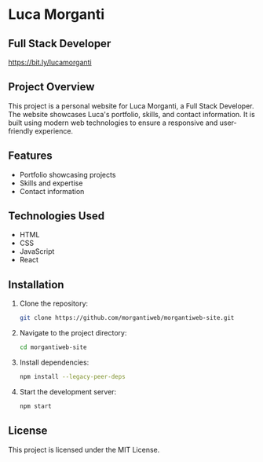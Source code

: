 # Luca Morganti
## Full Stack Developer

https://bit.ly/lucamorganti

## Project Overview

This project is a personal website for Luca Morganti, a Full Stack Developer. The website showcases Luca's portfolio, skills, and contact information. It is built using modern web technologies to ensure a responsive and user-friendly experience.

## Features

- Portfolio showcasing projects
- Skills and expertise
- Contact information

## Technologies Used

- HTML
- CSS
- JavaScript
- React

## Installation

1. Clone the repository:
    ```bash
    git clone https://github.com/morgantiweb/morgantiweb-site.git
    ```
2. Navigate to the project directory:
    ```bash
    cd morgantiweb-site
    ```
3. Install dependencies:
    ```bash
    npm install --legacy-peer-deps
    ```
4. Start the development server:
    ```bash
    npm start
    ```

## License

This project is licensed under the MIT License.
